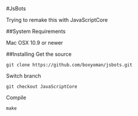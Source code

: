 #JsBots

Trying to remake this with JavaScriptCore

##System Requirements

Mac OSX 10.9 or newer

##Installing
Get the source

    git clone https://github.com/boxyoman/jsbots.git
    
Switch branch

    git checkout JavaScriptCore

Compile

    make
